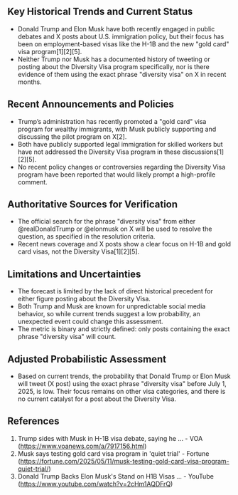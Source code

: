 ## Key Historical Trends and Current Status

- Donald Trump and Elon Musk have both recently engaged in public debates and X posts about U.S. immigration policy, but their focus has been on employment-based visas like the H-1B and the new "gold card" visa program[1][2][5].
- Neither Trump nor Musk has a documented history of tweeting or posting about the Diversity Visa program specifically, nor is there evidence of them using the exact phrase "diversity visa" on X in recent months.

## Recent Announcements and Policies

- Trump’s administration has recently promoted a "gold card" visa program for wealthy immigrants, with Musk publicly supporting and discussing the pilot program on X[2].
- Both have publicly supported legal immigration for skilled workers but have not addressed the Diversity Visa program in these discussions[1][2][5].
- No recent policy changes or controversies regarding the Diversity Visa program have been reported that would likely prompt a high-profile comment.

## Authoritative Sources for Verification

- The official search for the phrase "diversity visa" from either @realDonaldTrump or @elonmusk on X will be used to resolve the question, as specified in the resolution criteria.
- Recent news coverage and X posts show a clear focus on H-1B and gold card visas, not the Diversity Visa[1][2][5].

## Limitations and Uncertainties

- The forecast is limited by the lack of direct historical precedent for either figure posting about the Diversity Visa.
- Both Trump and Musk are known for unpredictable social media behavior, so while current trends suggest a low probability, an unexpected event could change this assessment.
- The metric is binary and strictly defined: only posts containing the exact phrase "diversity visa" will count.

## Adjusted Probabilistic Assessment

- Based on current trends, the probability that Donald Trump or Elon Musk will tweet (X post) using the exact phrase "diversity visa" before July 1, 2025, is low. Their focus remains on other visa categories, and there is no current catalyst for a post about the Diversity Visa.

## References

1. Trump sides with Musk in H-1B visa debate, saying he ... - VOA (https://www.voanews.com/a/7917156.html)
2. Musk says testing gold card visa program in 'quiet trial' - Fortune (https://fortune.com/2025/05/11/musk-testing-gold-card-visa-program-quiet-trial/)
5. Donald Trump Backs Elon Musk's Stand on H1B Visas ... - YouTube (https://www.youtube.com/watch?v=2cHm1AQDFrQ)